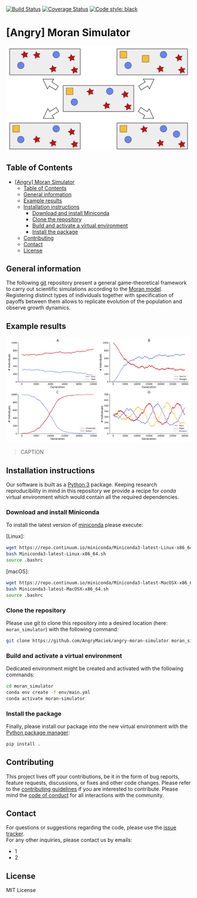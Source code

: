 [![Build Status](https://travis-ci.org/AngryMaciek/angry-moran-simulator.svg?branch=master)](https://travis-ci.org/AngryMaciek/angry-moran-simulator)
[![Coverage Status](https://coveralls.io/repos/github/AngryMaciek/angry-moran-simulator/badge.svg?branch=master)](https://coveralls.io/github/AngryMaciek/angry-moran-simulator?branch=master)
[![Code style: black](https://img.shields.io/badge/code%20style-black-000000.svg)](https://github.com/psf/black)

# [Angry] Moran Simulator

![scheme.svg](images/scheme.svg)

## Table of Contents

- [[Angry] Moran Simulator](#angry-moran-simulator)
  - [Table of Contents](#table-of-contents)
  - [General information](#general-information)
  - [Example results](#example-results)
  - [Installation instructions](#installation-instructions)
    - [Download and install Miniconda](#download-and-install-miniconda)
    - [Clone the repository](#clone-the-repository)
    - [Build and activate a virtual environment](#build-and-activate-a-virtual-environment)
    - [Install the package](#install-the-package)
  - [Contributing](#contributing)
  - [Contact](#contact)
  - [License](#license)

## General information

The following [git] repository present a general game-theoretical framework to carry out scientific simulations according to the [Moran model]. Registering distinct types of individuals together with specification of payoffs between them allows to replicate evolution of the population and observe growth dynamics.

## Example results

![figure.png](images/figure.png)

> CAPTION

## Installation instructions

Our software is built as a [Python 3] package. Keeping research reproducibility in mind in this repository we provide a recipe for *conda* virtual environment which would contain all the required dependencies.

### Download and install Miniconda

To install the latest version of [miniconda] please execute:  
  
[Linux]:
```bash
wget https://repo.continuum.io/miniconda/Miniconda3-latest-Linux-x86_64.sh
bash Miniconda3-latest-Linux-x86_64.sh
source .bashrc
```

[macOS]:
```bash
wget https://repo.continuum.io/miniconda/Miniconda3-latest-MacOSX-x86_64.sh
bash Miniconda3-latest-MacOSX-x86_64.sh
source .bashrc
```

### Clone the repository

Please use git to clone this repository into a desired location (here: `moran_simulator`) with the following command:

```bash
git clone https://github.com/AngryMaciek/angry-moran-simulator moran_simulator
```

### Build and activate a virtual environment

Dedicated environment might be created and activated with the following commands:

```bash
cd moran_simulator
conda env create -f env/main.yml
conda activate moran-simulator
```

### Install the package

Finally, please install our package into the new virtual environment with the [Python package manager]:

```bash
pip install .
```

## Contributing

This project lives off your contributions, be it in the form of bug reports,
feature requests, discussions, or fixes and other code changes. Please refer
to the [contributing guidelines](CONTRIBUTING.md) if you are interested to
contribute. Please mind the [code of conduct](CODE_OF_CONDUCT.md) for all
interactions with the community.

## Contact

For questions or suggestions regarding the code, please use the
[issue tracker](https://github.com/AngryMaciek/angry-moran-simulator/issues).  
For any other inquiries, please contact us by emails:
* 1
* 2

## License

MIT License

[Python 3]: https://www.python.org/download/releases/3.0/
[miniconda]: https://docs.conda.io/en/latest/miniconda.html
[git]: https://git-scm.com/
[Moran model]: <https://en.wikipedia.org/wiki/Moran_process>
[Python package manager]: <https://pypi.org/project/pip/>
